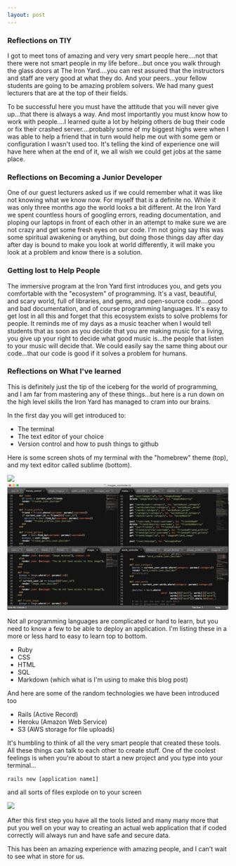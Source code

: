 ```yaml
---
layout: post
---
```





### Reflections on TIY

I got to meet tons of amazing and very very smart people here....not that there were not smart people in my life before...but once you walk through the glass doors at The Iron Yard....you can rest assured that the instructors and staff are very good at what they do.  And your peers...your fellow students are going to be amazing problem solvers. We had many guest lecturers that are at the top of their fields.

To be successful here you must have the attitude that you will never give up...that there is always a way. And most importantly you must know how to work with people....I learned quite a lot by helping others de bug their code or fix their crashed server....probably some of my biggest highs were when I was able to help a friend that in turn would help me out with some gem or configuration I wasn't used too. It's telling the kind of experience one will have here when at the end of it, we all wish we could get jobs at the same place.

### Reflections on Becoming a Junior Developer

One of our guest lecturers asked us if we could remember what it was like not knowing what we know now. For myself that is a definite no. While it was only three months ago the world looks a bit different.  At the Iron Yard we spent countless hours of googling errors, reading documentation, and ploping our laptops in front of each other in an attempt to make sure we are not crazy and get some fresh eyes on our code. I'm not going say this was some spiritual awakening or anything, but doing those things day after day after day is bound to make you look at world differently, it will make you look at a problem and know there is a solution.

### Getting lost to Help People

The immersive program at the Iron Yard first introduces you, and gets you comfortable with the "ecosystem" of programming. It's a vast, beautiful, and scary world, full of libraries, and gems, and open-source code....good and bad documentation, and of course programming languages. It's easy to get lost in all this and forget that this ecosystem exists to solve problems for people. It reminds me of my days as a music teacher when I would tell students that as soon as you decide that you are making music for a living, you give up your right to decide what good music is...the people that listen to your music will decide that. We could easily say the same thing about our code...that our code is good if it solves a problem for humans.

### Reflections on What I've learned

This is definitely just the tip of the iceberg for the world of programming, and I am far from mastering any of these things...but here is a run down on the high level skills the Iron Yard has managed to cram into our brains.

In the first day you will get introduced to:

* The terminal
* The text editor of your choice
* Version control and how to push things to github

Here is some screen shots of my terminal with the "homebrew" theme (top), and my text editor called sublime (bottom).

<img src="/images/terminal.png" style="width: 600px;"/>

<img src="/images/Sublime.png" style="width: 600px;"/>

Not all programming languages are complicated or hard to learn, but you need to know a few to be able to deploy an application. I'm listing these in a more or less hard to easy to learn top to bottom.

* Ruby
* CSS
* HTML
* SQL
* Markdown (which what is I'm using to make this blog post)

And here are some of the random technologies we have been introduced too

* Rails (Active Record)
* Heroku (Amazon Web Service)
* S3 (AWS storage for file uploads)

It's humbling to think of all the very smart people that created these tools. All these things can talk to each other to create stuff. One of the coolest feelings is when you're about to start a new project and you type into your terminal...

<pre><code>rails new [application name1]
</code></pre>
and all sorts of files explode on to your screen

<img src="/images/railsnew.png" style="height: 800px;"/>

After this first step you have all the tools listed and many many more that put you well on your way to creating an actual web application that if coded correctly will always run and have safe and secure data.

This has been an amazing experience with amazing people, and I can't wait to see what in store for us.
